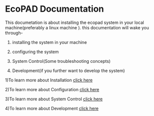EcoPAD Documentation
===================

This documetation is about installing the ecopad system in your local machine(preferably a linux machine ). this documentation will wake you through-


1. installing the system in your machine

2. configuring the system

3. System Control(Some troubleshooting concepts)

4. Development(if you further want to develop the system)


 1)To learn more about Installation [click here]()

 2)To learn more about Configuration [click here]()

 3)To learn more about System Control [click here]()

 4)To learn more about Development [click here]()





